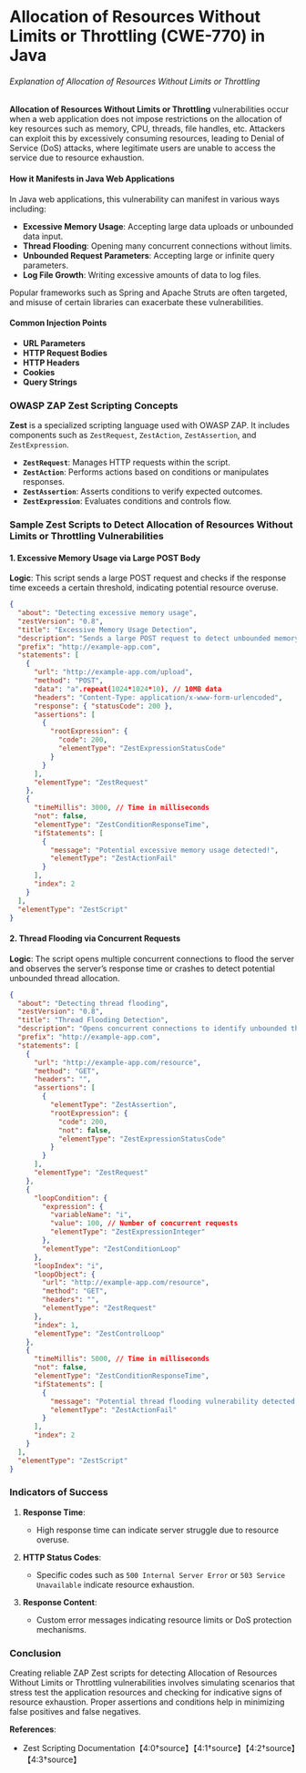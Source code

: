 # Allocation of Resources Without Limits or Throttling (CWE-770) in Java

###### Explanation of Allocation of Resources Without Limits or Throttling

**Allocation of Resources Without Limits or Throttling** vulnerabilities occur when a web application does not impose restrictions on the allocation of key resources such as memory, CPU, threads, file handles, etc. Attackers can exploit this by excessively consuming resources, leading to Denial of Service (DoS) attacks, where legitimate users are unable to access the service due to resource exhaustion.

#### How it Manifests in Java Web Applications

In Java web applications, this vulnerability can manifest in various ways including:
- **Excessive Memory Usage**: Accepting large data uploads or unbounded data input.
- **Thread Flooding**: Opening many concurrent connections without limits.
- **Unbounded Request Parameters**: Accepting large or infinite query parameters.
- **Log File Growth**: Writing excessive amounts of data to log files.

Popular frameworks such as Spring and Apache Struts are often targeted, and misuse of certain libraries can exacerbate these vulnerabilities.

#### Common Injection Points
- **URL Parameters**
- **HTTP Request Bodies**
- **HTTP Headers**
- **Cookies**
- **Query Strings**

### OWASP ZAP Zest Scripting Concepts

**Zest** is a specialized scripting language used with OWASP ZAP. It includes components such as `ZestRequest`, `ZestAction`, `ZestAssertion`, and `ZestExpression`.

- **`ZestRequest`**: Manages HTTP requests within the script.
- **`ZestAction`**: Performs actions based on conditions or manipulates responses.
- **`ZestAssertion`**: Asserts conditions to verify expected outcomes.
- **`ZestExpression`**: Evaluates conditions and controls flow.

### Sample Zest Scripts to Detect Allocation of Resources Without Limits or Throttling Vulnerabilities

#### 1. Excessive Memory Usage via Large POST Body

**Logic**: This script sends a large POST request and checks if the response time exceeds a certain threshold, indicating potential resource overuse.

```json
{
  "about": "Detecting excessive memory usage",
  "zestVersion": "0.8",
  "title": "Excessive Memory Usage Detection",
  "description": "Sends a large POST request to detect unbounded memory allocation.",
  "prefix": "http://example-app.com",
  "statements": [
    {
      "url": "http://example-app.com/upload",
      "method": "POST",
      "data": "a".repeat(1024*1024*10), // 10MB data
      "headers": "Content-Type: application/x-www-form-urlencoded",
      "response": { "statusCode": 200 },
      "assertions": [
        { 
          "rootExpression": {
            "code": 200, 
            "elementType": "ZestExpressionStatusCode"
          } 
        }
      ],
      "elementType": "ZestRequest"
    },
    {
      "timeMillis": 3000, // Time in milliseconds
      "not": false,
      "elementType": "ZestConditionResponseTime",
      "ifStatements": [
        {
          "message": "Potential excessive memory usage detected!",
          "elementType": "ZestActionFail"
        }
      ],
      "index": 2
    }
  ],
  "elementType": "ZestScript"
}
```

#### 2. Thread Flooding via Concurrent Requests

**Logic**: The script opens multiple concurrent connections to flood the server and observes the server’s response time or crashes to detect potential unbounded thread allocation.

```json
{
  "about": "Detecting thread flooding",
  "zestVersion": "0.8",
  "title": "Thread Flooding Detection",
  "description": "Opens concurrent connections to identify unbounded thread allocation.",
  "prefix": "http://example-app.com",
  "statements": [
    {
      "url": "http://example-app.com/resource",
      "method": "GET",
      "headers": "",
      "assertions": [
        {
          "elementType": "ZestAssertion",
          "rootExpression": {
            "code": 200,
            "not": false,
            "elementType": "ZestExpressionStatusCode"
          }
        }
      ],
      "elementType": "ZestRequest"
    },
    {
      "loopCondition": {
        "expression": {
          "variableName": "i",
          "value": 100, // Number of concurrent requests
          "elementType": "ZestExpressionInteger"
        },
        "elementType": "ZestConditionLoop"
      },
      "loopIndex": "i",
      "loopObject": {
        "url": "http://example-app.com/resource",
        "method": "GET",
        "headers": "",
        "elementType": "ZestRequest"
      },
      "index": 1,
      "elementType": "ZestControlLoop"
    },
    {
      "timeMillis": 5000, // Time in milliseconds
      "not": false,
      "elementType": "ZestConditionResponseTime",
      "ifStatements": [
        {
          "message": "Potential thread flooding vulnerability detected!",
          "elementType": "ZestActionFail"
        }
      ],
      "index": 2
    }
  ],
  "elementType": "ZestScript"
}
```

### Indicators of Success

1. **Response Time**:
   - High response time can indicate server struggle due to resource overuse.
   
2. **HTTP Status Codes**:
   - Specific codes such as `500 Internal Server Error` or `503 Service Unavailable` indicate resource exhaustion.

3. **Response Content**:
   - Custom error messages indicating resource limits or DoS protection mechanisms.

### Conclusion

Creating reliable ZAP Zest scripts for detecting Allocation of Resources Without Limits or Throttling vulnerabilities involves simulating scenarios that stress test the application resources and checking for indicative signs of resource exhaustion. Proper assertions and conditions help in minimizing false positives and false negatives.

**References**:
- Zest Scripting Documentation【4:0†source】【4:1†source】【4:2†source】【4:3†source】